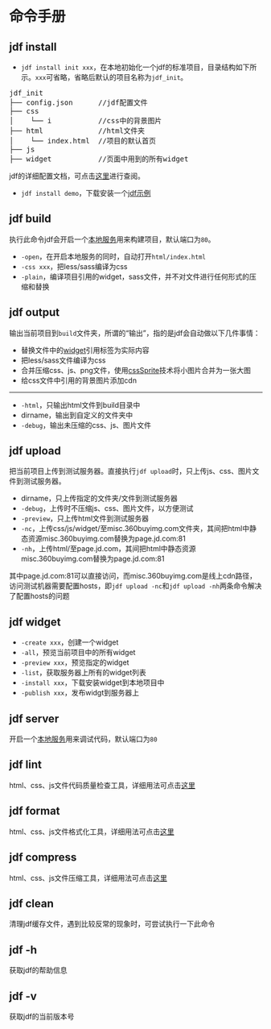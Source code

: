 # 命令手册

## jdf install
* `jdf install init xxx`，在本地初始化一个jdf的标准项目，目录结构如下所示。`xxx`可省略，省略后默认的项目名称为`jdf_init`。

<pre>
jdf_init
├── config.json      //jdf配置文件
├── css              
│    └── i           //css中的背景图片
├── html             //html文件夹
│    └── index.html  //项目的默认首页
├── js
├── widget           //页面中用到的所有widget
</pre>

jdf的详细配置文档，可点击[这里](a_tool_config.md)进行查阅。

* `jdf install demo`，下载安装一个[jdf示例](a_tool_example.md)

## jdf build
执行此命令jdf会开启一个[本地服务](a_tool_server.md)用来构建项目，默认端口为`80`。

* `-open`，在开启本地服务的同时，自动打开`html/index.html`
* `-css xxx`，把less/sass编译为css
* `-plain`，编译项目引用的widget，sass文件，并不对文件进行任何形式的压缩和替换

## jdf output

输出当前项目到`build`文件夹，所谓的“输出”，指的是jdf会自动做以下几件事情：

* 替换文件中的[widget](core_widget.md)引用标签为实际内容
* 把less/sass文件编译为css
* 合并压缩css、js、png文件，使用[cssSprite](a_tool_csssprite.md)技术将小图片合并为一张大图
* 给css文件中引用的背景图片添加cdn

---

* `-html`，只输出html文件到build目录中
* dirname，输出到自定义的文件夹中
* `-debug`，输出未压缩的css、js、图片文件

## jdf upload

把当前项目上传到测试服务器。直接执行`jdf upload`时，只上传js、css、图片文件到测试服务器。

* dirname，只上传指定的文件夹/文件到测试服务器
* `-debug`，上传时不压缩js、css、图片文件，以方便测试
* `-preview`，只上传html文件到测试服务器
* `-nc`，上传css/js/widget/至misc.360buyimg.com文件夹，其间把html中静态资源misc.360buyimg.com替换为page.jd.com:81
* `-nh`，上传html/至page.jd.com，其间把html中静态资源misc.360buyimg.com替换为page.jd.com:81

其中page.jd.com:81可以直接访问，而misc.360buyimg.com是线上cdn路径，访问测试机器需要配置hosts，即`jdf upload -nc`和`jdf upload -nh`两条命令解决了配置hosts的问题

## jdf widget

* `-create xxx`，创建一个widget
* `-all`，预览当前项目中的所有widget
* `-preview xxx`，预览指定的widget
* `-list`，获取服务器上所有的widget列表
* `-install xxx`，下载安装widget到本地项目中
* `-publish xxx`，发布widgt到服务器上

## jdf server

开启一个[本地服务](a_tool_server.md)用来调试代码，默认端口为`80`

## jdf lint

html、css、js文件代码质量检查工具，详细用法可点击[这里](a_tool_lint.md)

## jdf format

html、css、js文件格式化工具，详细用法可点击[这里](a_tool_format.md)

## jdf compress

html、css、js文件压缩工具，详细用法可点击[这里](a_tool_deploy.md)

## jdf clean

清理jdf缓存文件，遇到比较反常的现象时，可尝试执行一下此命令

## jdf -h

获取jdf的帮助信息

## jdf -v

获取jdf的当前版本号


